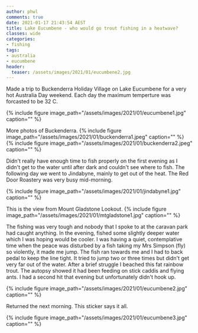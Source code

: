 ```yaml
---
author: phwl
comments: true
date: 2021-01-17 21:43:54 AEST
title: Lake Eucumbene - who would go trout fishing in a heatwave?
classes: wide
categories:
- fishing
tags:
- australia
- eucumbene
header:
  teaser: /assets/images/2021/01/eucumbene2.jpg
---
```


Made a trip to Buckenderra Holiday Village on Lake Eucumbene for a very hot Australia Day weekend. Each day the maximum temperture was forcasted to be 32 C.

{% include figure image_path="/assets/images/2021/01/eucumbene1.jpg" caption="" %}

<!-- more -->
More photos of Buckenderra.
{% include figure image_path="/assets/images/2021/01/buckenderra1.jpeg" caption="" %}
{% include figure image_path="/assets/images/2021/01/buckenderra2.jpeg" caption="" %}


Didn't really have enough time to fish properly on the first evening as I 
didn't get to the water until after dark and couldn't see where to fish.
The following day we went to Jindabyne, mainly to get out of the heat.
The Red Door Roastery was very busy mid-morning.

{% include figure image_path="/assets/images/2021/01/jindabyne1.jpg" caption="" %}

This is the view from Mount Gladstone Lookout.
{% include figure image_path="/assets/images/2021/01/mtgladstone1.jpg" caption="" %}

The fishing was very tough and nobody that I spoke to at the caravan
park had caught anything. In the evening, fished some slightly
deeper water which I was hoping would be cooler. I was having a
quiet, contemplative time when the peace was disturbed by a fish
taking my Mrs Simpson (fly) so violently, it made me jump. The fish ran
towards me and I had to back pedal to keep the line tight.  It
tried to jump two or three times but didn't get very far out of the
water.  After a brief struggle I beached this fat rainbow
trout. The autopsy showed it had been feeding on stick caddis and flying
ants. I had a second hit that evening but unfortunately didn't hook up. 

{% include figure image_path="/assets/images/2021/01/eucumbene2.jpg" caption="" %}


Returned the next morning. This sticker says it all.

{% include figure image_path="/assets/images/2021/01/eucumbene3.jpg" caption="" %}
